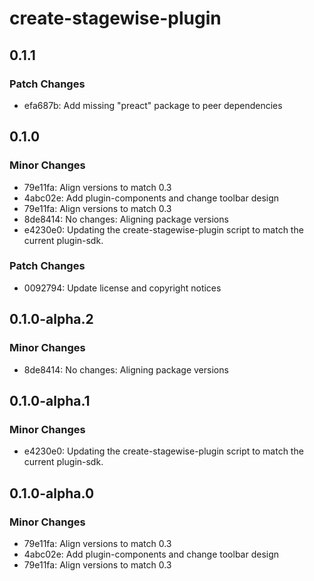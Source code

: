 # create-stagewise-plugin

## 0.1.1

### Patch Changes

- efa687b: Add missing "preact" package to peer dependencies

## 0.1.0

### Minor Changes

- 79e11fa: Align versions to match 0.3
- 4abc02e: Add plugin-components and change toolbar design
- 79e11fa: Align versions to match 0.3
- 8de8414: No changes: Aligning package versions
- e4230e0: Updating the create-stagewise-plugin script to match the current plugin-sdk.

### Patch Changes

- 0092794: Update license and copyright notices

## 0.1.0-alpha.2

### Minor Changes

- 8de8414: No changes: Aligning package versions

## 0.1.0-alpha.1

### Minor Changes

- e4230e0: Updating the create-stagewise-plugin script to match the current plugin-sdk.

## 0.1.0-alpha.0

### Minor Changes

- 79e11fa: Align versions to match 0.3
- 4abc02e: Add plugin-components and change toolbar design
- 79e11fa: Align versions to match 0.3

